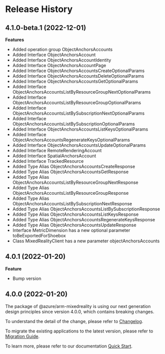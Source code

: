 # Release History
    
## 4.1.0-beta.1 (2022-12-01)
    
**Features**

  - Added operation group ObjectAnchorsAccounts
  - Added Interface ObjectAnchorsAccount
  - Added Interface ObjectAnchorsAccountIdentity
  - Added Interface ObjectAnchorsAccountPage
  - Added Interface ObjectAnchorsAccountsCreateOptionalParams
  - Added Interface ObjectAnchorsAccountsDeleteOptionalParams
  - Added Interface ObjectAnchorsAccountsGetOptionalParams
  - Added Interface ObjectAnchorsAccountsListByResourceGroupNextOptionalParams
  - Added Interface ObjectAnchorsAccountsListByResourceGroupOptionalParams
  - Added Interface ObjectAnchorsAccountsListBySubscriptionNextOptionalParams
  - Added Interface ObjectAnchorsAccountsListBySubscriptionOptionalParams
  - Added Interface ObjectAnchorsAccountsListKeysOptionalParams
  - Added Interface ObjectAnchorsAccountsRegenerateKeysOptionalParams
  - Added Interface ObjectAnchorsAccountsUpdateOptionalParams
  - Added Interface RemoteRenderingAccount
  - Added Interface SpatialAnchorsAccount
  - Added Interface TrackedResource
  - Added Type Alias ObjectAnchorsAccountsCreateResponse
  - Added Type Alias ObjectAnchorsAccountsGetResponse
  - Added Type Alias ObjectAnchorsAccountsListByResourceGroupNextResponse
  - Added Type Alias ObjectAnchorsAccountsListByResourceGroupResponse
  - Added Type Alias ObjectAnchorsAccountsListBySubscriptionNextResponse
  - Added Type Alias ObjectAnchorsAccountsListBySubscriptionResponse
  - Added Type Alias ObjectAnchorsAccountsListKeysResponse
  - Added Type Alias ObjectAnchorsAccountsRegenerateKeysResponse
  - Added Type Alias ObjectAnchorsAccountsUpdateResponse
  - Interface MetricDimension has a new optional parameter toBeExportedForShoebox
  - Class MixedRealityClient has a new parameter objectAnchorsAccounts
    
## 4.0.1 (2022-01-20)

**Feature**

  - Bump version
    
## 4.0.0 (2022-01-20)

The package of @azure/arm-mixedreality is using our next generation design principles since version 4.0.0, which contains breaking changes.

To understand the detail of the change, please refer to [Changelog](https://aka.ms/js-track2-changelog).

To migrate the existing applications to the latest version, please refer to [Migration Guide](https://aka.ms/js-track2-migration-guide).

To learn more, please refer to our documentation [Quick Start](https://aka.ms/js-track2-quickstart).
